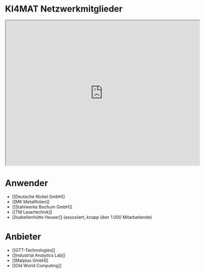 
# KI4MAT Netzwerkmitglieder

<iframe src="https://www.google.com/maps/d/embed?mid=1q1HvXRpNEEDNsFkxbHHBSLXudkY6tdM&ehbc=2E312F&noprof=1" width="640" height="480"></iframe>


# Anwender

* [[Deutsche Nickel GmbH]]
* [[MK Metallfolien]]
* [[Stahlwerke Bochum GmbH]]
* [[TM Lasertechnik]]
* [[Isabellenhütte Heuser]] (assoziiert, knapp über 1.000 Mitarbeitende)

# Anbieter

* [[GTT-Technologies]]
* [[Industrial Analytics Lab]]
* [[Matplus GmbH]]
* [[Old World Computing]]

